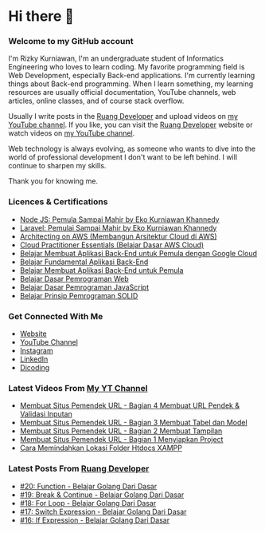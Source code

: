 # Hi there 👋
### Welcome to my GitHub account
I'm Rizky Kurniawan, I'm an undergraduate student of Informatics Engineering who loves to learn coding. My favorite programming field is Web Development, especially Back-end applications. I'm currently learning things about Back-end programming. When I learn something, my learning resources are usually official documentation, YouTube channels, web articles, online classes, and of course stack overflow.

Usually I write posts in the [Ruang Developer](https://www.ruangdeveloper.com/) and upload videos on [my YouTube channel](https://www.youtube.com/kykurniawan). If you like, you can visit the [Ruang Developer](https://www.ruangdeveloper.com/) website or watch videos on [my YouTube channel](https://www.youtube.com/kykurniawan).

Web technology is always evolving, as someone who wants to dive into the world of professional development I don't want to be left behind. I will continue to sharpen my skills.

Thank you for knowing me.

### Licences & Certifications
- [Node JS: Pemula Sampai Mahir by Eko Kurniawan Khannedy](https://www.udemy.com/certificate/UC-0b621e3a-c09d-4e39-b07b-e93b0c419128/)
- [Laravel: Pemulai Sampai Mahir by Eko Kurniawan Khannedy](https://www.udemy.com/certificate/UC-72ffeaef-68f8-43de-910e-2cf7aceca9bd/)
- [Architecting on AWS (Membangun Arsitektur Cloud di AWS)](https://www.dicoding.com/certificates/ERZR45R1NZYV)
- [Cloud Practitioner Essentials (Belajar Dasar AWS Cloud)](https://www.dicoding.com/certificates/RVZK4M3OMPD5)
- [Belajar Membuat Aplikasi Back-End untuk Pemula dengan Google Cloud](https://www.dicoding.com/certificates/RVZK1JYKQPD5)
- [Belajar Fundamental Aplikasi Back-End](https://www.dicoding.com/certificates/KEXL3YRJYPG2)
- [Belajar Membuat Aplikasi Back-End untuk Pemula](https://www.dicoding.com/certificates/MEPJ5W5EQP3V)
- [Belajar Dasar Pemrograman Web](https://www.dicoding.com/certificates/ERZR5M0K2PYV)
- [Belajar Dasar Pemrograman JavaScript](https://www.dicoding.com/certificates/81P21KJENZOY)
- [Belajar Prinsip Pemrograman SOLID](https://www.dicoding.com/certificates/4EXGY59NDXRL)

### Get Connected With Me
- [Website](https://www.rizkykurniawan.id)
- [YouTube Channel](https://www.youtube.com/kykurniawan)
- [Instagram](https://instagram.com/qwertykurniawan)
- [LinkedIn](https://www.linkedin.com/in/kykurniawan/)
- [Dicoding](https://www.dicoding.com/users/rizkykurniawan)

### Latest Videos From [My YT Channel](https://www.youtube.com/kykurniawan)
<!-- YOUTUBE:START -->
- [Membuat Situs Pemendek URL - Bagian 4 Membuat URL Pendek &amp; Validasi Inputan](https://www.youtube.com/watch?v=zmLwSpuMzKY)
- [Membuat Situs Pemendek URL - Bagian 3 Membuat Tabel dan Model](https://www.youtube.com/watch?v=YPmMm17XQDc)
- [Membuat Situs Pemendek URL - Bagian 2 Membuat Tampilan](https://www.youtube.com/watch?v=fW2CVksow9k)
- [Membuat Situs Pemendek URL - Bagian 1 Menyiapkan Project](https://www.youtube.com/watch?v=_hPZWM6oaNA)
- [Cara Memindahkan Lokasi Folder Htdocs XAMPP](https://www.youtube.com/watch?v=0xbSckIH1cY)
<!-- YOUTUBE:END -->

### Latest Posts From [Ruang Developer](https://www.ruangdeveloper.com)
<!-- RUANGDEVELOPER:START -->
- [#20: Function - Belajar Golang Dari Dasar](https://www.ruangdeveloper.com/golang-function/)
- [#19: Break &amp; Continue - Belajar Golang Dari Dasar](https://www.ruangdeveloper.com/golang-break-continue/)
- [#18: For Loop - Belajar Golang Dari Dasar](https://www.ruangdeveloper.com/golang-for-loop/)
- [#17: Switch Expression - Belajar Golang Dari Dasar](https://www.ruangdeveloper.com/golang-switch-expression/)
- [#16: If Expression - Belajar Golang Dari Dasar](https://www.ruangdeveloper.com/golang-if-expression/)
<!-- RUANGDEVELOPER:END -->

